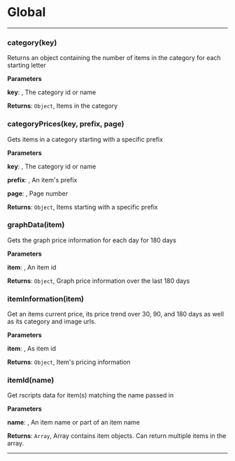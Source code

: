 # Global





* * *

### category(key) 

Returns an object containing the number of items in the category for each starting letter

**Parameters**

**key**: , The category id or name

**Returns**: `Object`, Items in the category


### categoryPrices(key, prefix, page) 

Gets items in a category starting with a specific prefix

**Parameters**

**key**: , The category id or name

**prefix**: , An item's prefix

**page**: , Page number

**Returns**: `Object`, Items starting with a specific prefix


### graphData(item) 

Gets the graph price information for each day for 180 days

**Parameters**

**item**: , An item id

**Returns**: `Object`, Graph price information over the last 180 days


### itemInformation(item) 

Get an items current price, its price trend over 30, 90, and 180 days as well as its category and image urls.

**Parameters**

**item**: , As item id

**Returns**: `Object`, Item's pricing information


### itemId(name) 

Get rscripts data for item(s) matching the name passed in

**Parameters**

**name**: , An item name or part of an item name

**Returns**: `Array`, Array contains item objects. Can return multiple items in the array.



* * *










